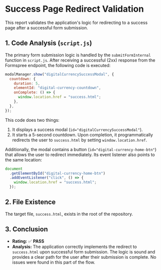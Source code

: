 # Success Page Redirect Validation

This report validates the application's logic for redirecting to a success page after a successful form submission.

## 1. Code Analysis (`script.js`)

The primary form submission logic is handled by the `submitFormInternal` function in `script.js`. After receiving a successful (2xx) response from the Formspree endpoint, the following code is executed:

```javascript
modalManager.show("digitalCurrencySuccessModal", {
  countdown: {
    duration: 5,
    elementId: "digital-currency-countdown",
    onComplete: () => {
      window.location.href = "success.html";
    },
  },
});
```

This code does two things:

1.  It displays a success modal (`id="digitalCurrencySuccessModal"`).
2.  It starts a 5-second countdown. Upon completion, it programmatically redirects the user to `success.html` by setting `window.location.href`.

Additionally, the modal contains a button (`id="digital-currency-home-btn"`) that allows the user to redirect immediately. Its event listener also points to the same location:

```javascript
document
  .getElementById("digital-currency-home-btn")
  .addEventListener("click", () => {
    window.location.href = "success.html";
  });
```

## 2. File Existence

The target file, `success.html`, exists in the root of the repository.

## 3. Conclusion

- **Rating:** ✅ **PASS**
- **Analysis:** The application correctly implements the redirect to `success.html` upon successful form submission. The logic is sound and provides a clear path for the user after their submission is complete. No issues were found in this part of the flow.
